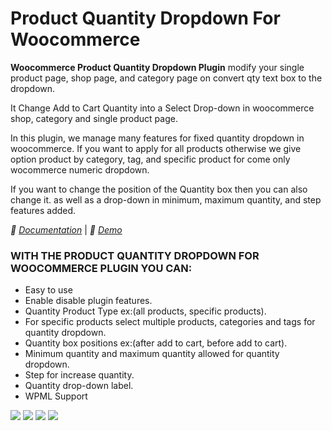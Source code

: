 <h1> Product Quantity Dropdown For Woocommerce </h1>

<strong>Woocommerce Product Quantity Dropdown Plugin</strong> modify your single product page, shop page, and category page on convert qty text box to the dropdown.

It Change Add to Cart Quantity into a Select Drop-down in woocommerce shop, category and single product page.

In this plugin, we manage many features for fixed quantity dropdown in woocommerce. If you want to apply for all products otherwise we give option product by category, tag, and specific product for come only wocommerce numeric dropdown.

If you want to change the position of the Quantity box then you can also change it. as well as a drop-down in minimum, maximum quantity, and step features added.

*🌟 [Documentation](https://www.plugin999.com/docs/product-quantity-dropdown-for-woocommerce/)* | *🌟 [Demo](https://plugin999.com/demo/product/long-sleeve-tee/)*

<h3> WITH THE PRODUCT QUANTITY DROPDOWN FOR WOOCOMMERCE PLUGIN YOU CAN: </h3>

* Easy to use
* Enable disable plugin features.
* Quantity Product Type ex:(all products, specific products).
* For specific products select multiple products, categories and tags for quantity dropdown.
* Quantity box positions ex:(after add to cart, before add to cart).
* Minimum quantity and maximum quantity allowed for quantity dropdown.
* Step for increase quantity.
* Quantity drop-down label.
* WPML Support


<img src="https://ps.w.org/product-quantity-dropdown-for-woocommerce/assets/screenshot-1.png?rev=2723206"/>
<img src="https://ps.w.org/product-quantity-dropdown-for-woocommerce/assets/screenshot-2.png?rev=2723206"/>
<img src="https://ps.w.org/product-quantity-dropdown-for-woocommerce/assets/screenshot-3.png?rev=2723206"/>
<img src="https://ps.w.org/product-quantity-dropdown-for-woocommerce/assets/screenshot-4.png?rev=2723206"/>